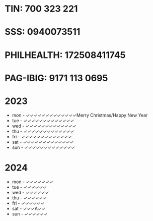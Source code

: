 # TIN: 700 323 221
# SSS: 0940073511
# PHILHEALTH: 172508411745
# PAG-IBIG: 9171 113 0695

# 2023
- mon     - ✓✓✓✓✓✓✓✓✓✓✓✓✓Merry Christmas/Happy New Year
- tue     - ✓✓✓✓✓✓✓✓✓✓✓✓✓
- wed     - ✓✓✓✓✓✓✓✓✓✓✓✓✓
- thu     - ✓✓✓✓✓✓✓✓✓✓✓✓✓
- fri     - ✓✓✓✓✓✓✓✓✓✓✓✓✓
- sat     - ✓✓✓✓✓✓✓✓✓✓✓✓✓
- sun     - ✓✓✓✓✓✓✓✓✓✓✓✓✓

# 2024
- mon     - ✓✓✓✓✓✓✓
- tue     - ✓✓✓✓✓✓
- wed     - ✓✓✓✓✓✓
- thu     - ✓✓✓✓✓✓
- fri     - ✓✓✓✓✓✓
- sat     - ✓✓✓A✓✓
- sun     - ✓✓✓✓✓✓
